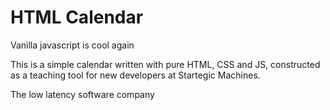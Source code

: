 # HTML Calendar

Vanilla javascript is cool again

This is a simple calendar written with pure HTML, CSS and JS, constructed as a teaching tool for new developers at Startegic Machines.

The low latency software company
